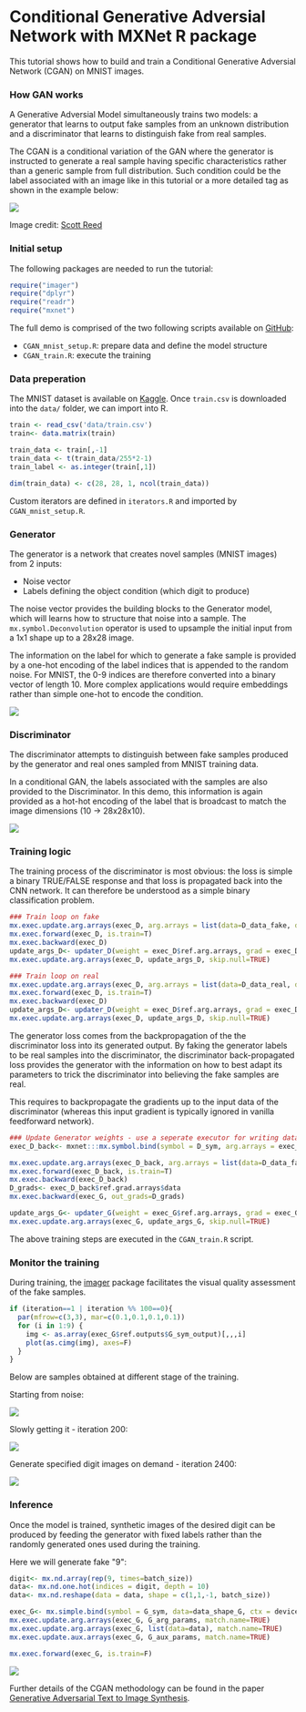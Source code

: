 Conditional Generative Adversial Network with MXNet R package
================

This tutorial shows how to build and train a Conditional Generative Adversial Network (CGAN) on MNIST images.

### How GAN works

A Generative Adversial Model simultaneously trains two models: a generator that learns to output fake samples from an unknown distribution and a discriminator that learns to distinguish fake from real samples.

The CGAN is a conditional variation of the GAN where the generator is instructed to generate a real sample having specific characteristics rather than a generic sample from full distribution. Such condition could be the label associated with an image like in this tutorial or a more detailed tag as shown in the example below:

![](www/cgan_network.jpg)

Image credit: [Scott Reed](https://github.com/reedscot/icml2016)

### Initial setup

The following packages are needed to run the tutorial:

``` r
require("imager")
require("dplyr")
require("readr")
require("mxnet")
```

The full demo is comprised of the two following scripts available on [GitHub](https://github.com/jeremiedb/gan_example):

-   `CGAN_mnist_setup.R`: prepare data and define the model structure
-   `CGAN_train.R`: execute the training

### Data preperation

The MNIST dataset is available on [Kaggle](https://www.kaggle.com/c/digit-recognizer/data). Once `train.csv` is downloaded into the `data/` folder, we can import into R.

``` r
train <- read_csv('data/train.csv')
train<- data.matrix(train)

train_data <- train[,-1]
train_data <- t(train_data/255*2-1)
train_label <- as.integer(train[,1])

dim(train_data) <- c(28, 28, 1, ncol(train_data))
```

Custom iterators are defined in `iterators.R` and imported by `CGAN_mnist_setup.R`.

### Generator

The generator is a network that creates novel samples (MNIST images) from 2 inputs:
- Noise vector
- Labels defining the object condition (which digit to produce)

The noise vector provides the building blocks to the Generator model, which will learns how to structure that noise into a sample. The `mx.symbol.Deconvolution` operator is used to upsample the initial input from a 1x1 shape up to a 28x28 image.

The information on the label for which to generate a fake sample is provided by a one-hot encoding of the label indices that is appended to the random noise. For MNIST, the 0-9 indices are therefore converted into a binary vector of length 10. More complex applications would require embeddings rather than simple one-hot to encode the condition.

![](www/Generator.png)

### Discriminator

The discriminator attempts to distinguish between fake samples produced by the generator and real ones sampled from MNIST training data.

In a conditional GAN, the labels associated with the samples are also provided to the Discriminator. In this demo, this information is again provided as a hot-hot encoding of the label that is broadcast to match the image dimensions (10 -&gt; 28x28x10).

![](www/Discriminator.png)

### Training logic

The training process of the discriminator is most obvious: the loss is simple a binary TRUE/FALSE response and that loss is propagated back into the CNN network. It can therefore be understood as a simple binary classification problem.

``` r
### Train loop on fake
mx.exec.update.arg.arrays(exec_D, arg.arrays = list(data=D_data_fake, digit=D_digit_fake, label=mx.nd.array(rep(0, batch_size))), match.name=TRUE)
mx.exec.forward(exec_D, is.train=T)
mx.exec.backward(exec_D)
update_args_D<- updater_D(weight = exec_D$ref.arg.arrays, grad = exec_D$ref.grad.arrays)
mx.exec.update.arg.arrays(exec_D, update_args_D, skip.null=TRUE)

### Train loop on real
mx.exec.update.arg.arrays(exec_D, arg.arrays = list(data=D_data_real, digit=D_digit_real, label=mx.nd.array(rep(1, batch_size))), match.name=TRUE)
mx.exec.forward(exec_D, is.train=T)
mx.exec.backward(exec_D)
update_args_D<- updater_D(weight = exec_D$ref.arg.arrays, grad = exec_D$ref.grad.arrays)
mx.exec.update.arg.arrays(exec_D, update_args_D, skip.null=TRUE)
```

The generator loss comes from the backpropagation of the the discriminator loss into its generated output. By faking the generator labels to be real samples into the discriminator, the discriminator back-propagated loss provides the generator with the information on how to best adapt its parameters to trick the discriminator into believing the fake samples are real.

This requires to backpropagate the gradients up to the input data of the discriminator (whereas this input gradient is typically ignored in vanilla feedforward network).

``` r
### Update Generator weights - use a seperate executor for writing data gradients
exec_D_back<- mxnet:::mx.symbol.bind(symbol = D_sym, arg.arrays = exec_D$arg.arrays, aux.arrays = exec_D$aux.arrays, grad.reqs = rep("write", length(exec_D$arg.arrays)), ctx = devices)

mx.exec.update.arg.arrays(exec_D_back, arg.arrays = list(data=D_data_fake, digit=D_digit_fake, label=mx.nd.array(rep(1, batch_size))), match.name=TRUE)
mx.exec.forward(exec_D_back, is.train=T)
mx.exec.backward(exec_D_back)
D_grads<- exec_D_back$ref.grad.arrays$data
mx.exec.backward(exec_G, out_grads=D_grads)

update_args_G<- updater_G(weight = exec_G$ref.arg.arrays, grad = exec_G$ref.grad.arrays)
mx.exec.update.arg.arrays(exec_G, update_args_G, skip.null=TRUE)
```

The above training steps are executed in the `CGAN_train.R` script.

### Monitor the training

During training, the [imager](http://dahtah.github.io/imager/) package facilitates the visual quality assessment of the fake samples.

``` r
if (iteration==1 | iteration %% 100==0){
  par(mfrow=c(3,3), mar=c(0.1,0.1,0.1,0.1))
  for (i in 1:9) {
    img <- as.array(exec_G$ref.outputs$G_sym_output)[,,,i]
    plot(as.cimg(img), axes=F)
  }
}
```

Below are samples obtained at different stage of the training.

Starting from noise:

![](www/CGAN_1.png)

Slowly getting it - iteration 200:

![](www/CGAN_200.png)

Generate specified digit images on demand - iteration 2400:

![](www/CGAN_2400.png)

### Inference

Once the model is trained, synthetic images of the desired digit can be produced by feeding the generator with fixed labels rather than the randomly generated ones used during the training.

Here we will generate fake "9":

``` r
digit<- mx.nd.array(rep(9, times=batch_size))
data<- mx.nd.one.hot(indices = digit, depth = 10)
data<- mx.nd.reshape(data = data, shape = c(1,1,-1, batch_size))

exec_G<- mx.simple.bind(symbol = G_sym, data=data_shape_G, ctx = devices, grad.req = "null")
mx.exec.update.arg.arrays(exec_G, G_arg_params, match.name=TRUE)
mx.exec.update.arg.arrays(exec_G, list(data=data), match.name=TRUE)
mx.exec.update.aux.arrays(exec_G, G_aux_params, match.name=TRUE)

mx.exec.forward(exec_G, is.train=F)
```

![](www/CGAN_infer_9.png)

Further details of the CGAN methodology can be found in the paper [Generative Adversarial Text to Image Synthesis](https://arxiv.org/abs/1605.05396).
